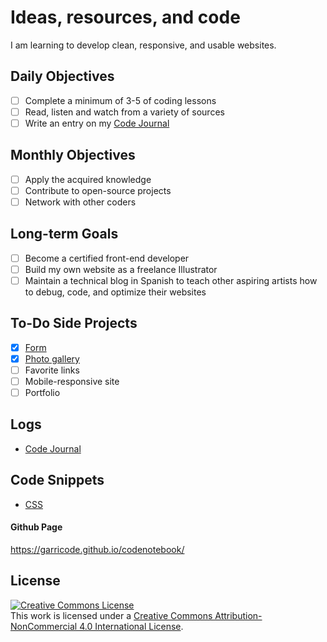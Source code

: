 <h1>Ideas, resources, and code</h1>

<p>I am learning to develop clean, responsive, and usable websites.</p>

## Daily Objectives ##
- [ ] Complete a minimum of 3-5 of coding lessons
- [ ] Read, listen and watch from a variety of sources
- [ ] Write an entry on my [Code Journal](https://github.com/garricode/codenotebook/blob/master/codejournal.txt)

## Monthly Objectives ##
- [ ] Apply the acquired knowledge
- [ ] Contribute to open-source projects
- [ ] Network with other coders

## Long-term Goals ##
- [ ] Become a certified front-end developer
- [ ] Build my own website as a freelance Illustrator
- [ ] Maintain a technical blog in Spanish to teach other aspiring artists how to debug, code, and optimize their websites

## To-Do Side Projects ##
- [x] [Form](https://garricode.github.io/website-request-form/)
- [x] [Photo gallery](https://garricode.github.io/photogallery/)
- [ ] Favorite links
- [ ] Mobile-responsive site
- [ ] Portfolio

## Logs ##
* [Code Journal](https://github.com/garricode/codenotebook/blob/master/codejournal.txt)

## Code Snippets ##
* [CSS](https://github.com/garricode/hello-world/blob/master/ccs-snippets.md)

#### Github Page ####
https://garricode.github.io/codenotebook/

## License ##

<a rel="license" href="http://creativecommons.org/licenses/by-nc/4.0/"><img alt="Creative Commons License" style="border-width:0" src="https://i.creativecommons.org/l/by-nc/4.0/88x31.png" /></a><br />This work is licensed under a <a rel="license" href="http://creativecommons.org/licenses/by-nc/4.0/">Creative Commons Attribution-NonCommercial 4.0 International License</a>.
